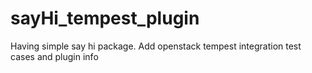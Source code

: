 # sayHi_tempest_plugin
Having simple say hi package. Add openstack tempest integration test cases and plugin info
